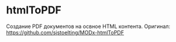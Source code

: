 htmlToPDF
=========
Создание PDF документов на освное HTML контента. Оригинал: https://github.com/sjstoelting/MODx-htmlToPDF